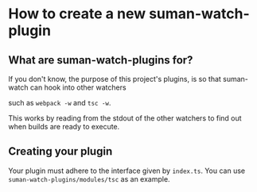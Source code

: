 
# How to create a new suman-watch-plugin

## What are suman-watch-plugins for?

If you don't know, the purpose of this project's plugins, is so that suman-watch can hook into other watchers <p>
such as `webpack -w` and `tsc -w`.

<p>
This works by reading from the stdout of the other watchers to find out when builds are ready to execute.

## Creating your plugin

Your plugin must adhere to the interface given by `index.ts`.
You can use `suman-watch-plugins/modules/tsc` as an example.